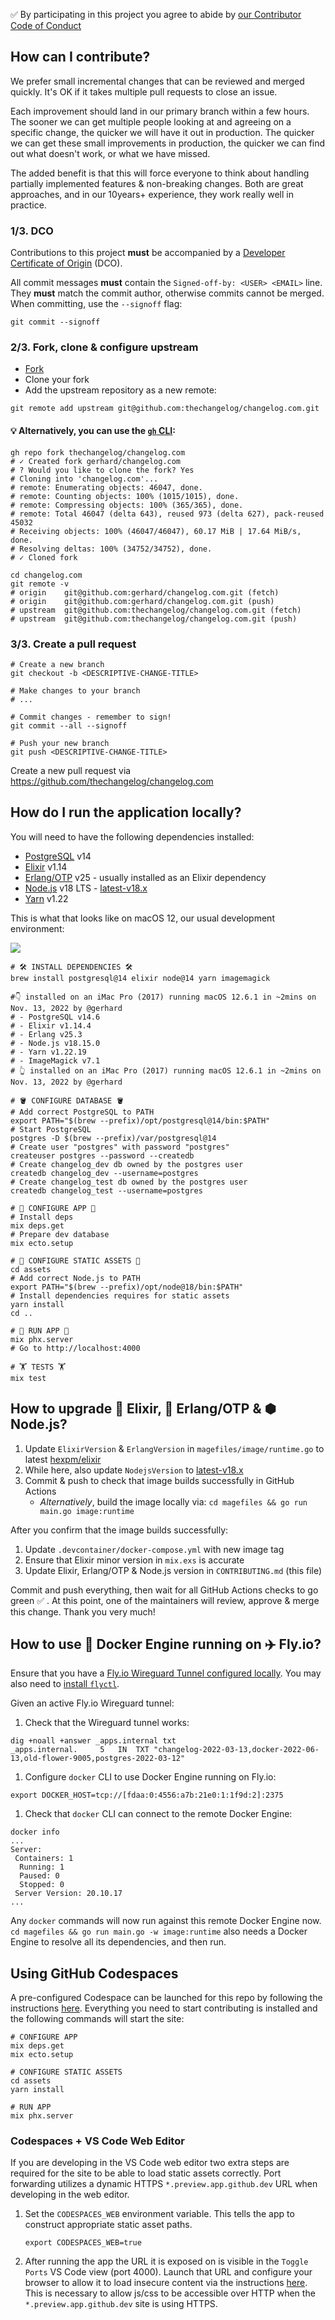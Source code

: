 ✅ By participating in this project you agree to abide by [our Contributor Code of Conduct](https://changelog.com/coc)

## How can I contribute?

We prefer small incremental changes that can be reviewed and merged quickly.
It's OK if it takes multiple pull requests to close an issue.

Each improvement should land in our primary branch within a few hours.
The sooner we can get multiple people looking at and agreeing on a specific change, the quicker we will have it out in production.
The quicker we can get these small improvements in production, the quicker we can find out what doesn't work, or what we have missed.

The added benefit is that this will force everyone to think about handling partially implemented features & non-breaking changes.
Both are great approaches, and in our 10years+ experience, they work really well in practice.

### 1/3. DCO

Contributions to this project **must** be accompanied by a [Developer Certificate of Origin](https://github.com/apps/dco) (DCO).

All commit messages **must** contain the `Signed-off-by: <USER> <EMAIL>` line.
They **must** match the commit author, otherwise commits cannot be merged.
When committing, use the `--signoff` flag:

```shell
git commit --signoff
```

### 2/3. Fork, clone & configure upstream

- [Fork](https://github.com/thechangelog/changelog.com/fork)
- Clone your fork
- Add the upstream repository as a new remote:

```console
git remote add upstream git@github.com:thechangelog/changelog.com.git
```

#### 💡 Alternatively, you can use the [`gh` CLI](https://cli.github.com/):

```console
gh repo fork thechangelog/changelog.com
# ✓ Created fork gerhard/changelog.com
# ? Would you like to clone the fork? Yes
# Cloning into 'changelog.com'...
# remote: Enumerating objects: 46047, done.
# remote: Counting objects: 100% (1015/1015), done.
# remote: Compressing objects: 100% (365/365), done.
# remote: Total 46047 (delta 643), reused 973 (delta 627), pack-reused 45032
# Receiving objects: 100% (46047/46047), 60.17 MiB | 17.64 MiB/s, done.
# Resolving deltas: 100% (34752/34752), done.
# ✓ Cloned fork

cd changelog.com
git remote -v
# origin	git@github.com:gerhard/changelog.com.git (fetch)
# origin	git@github.com:gerhard/changelog.com.git (push)
# upstream	git@github.com:thechangelog/changelog.com.git (fetch)
# upstream	git@github.com:thechangelog/changelog.com.git (push)
```

### 3/3. Create a pull request


```console
# Create a new branch
git checkout -b <DESCRIPTIVE-CHANGE-TITLE>

# Make changes to your branch
# ...

# Commit changes - remember to sign!
git commit --all --signoff

# Push your new branch
git push <DESCRIPTIVE-CHANGE-TITLE>
```

Create a new pull request via https://github.com/thechangelog/changelog.com

## How do I run the application locally?

You will need to have the following dependencies installed:
- [PostgreSQL](https://www.postgresql.org/download/) v14
- [Elixir](https://elixir-lang.org/install.html) v1.14
- [Erlang/OTP](https://www.erlang.org/downloads) v25 - usually installed as an Elixir dependency
- [Node.js](https://nodejs.org/en/download/) v18 LTS - [latest-v18.x](https://nodejs.org/download/release/latest-v18.x/)
- [Yarn](https://yarnpkg.com/getting-started/install) v1.22

This is what that looks like on macOS 12, our usual development environment:

<img src="changelog-local-dev-2022.png">

```console
# 🛠 INSTALL DEPENDENCIES 🛠
brew install postgresql@14 elixir node@14 yarn imagemagick

#👇 installed on an iMac Pro (2017) running macOS 12.6.1 in ~2mins on Nov. 13, 2022 by @gerhard
# - PostgreSQL v14.6
# - Elixir v1.14.4
# - Erlang v25.3
# - Node.js v18.15.0
# - Yarn v1.22.19
# - ImageMagick v7.1
# 👆 installed on an iMac Pro (2017) running macOS 12.6.1 in ~2mins on Nov. 13, 2022 by @gerhard

# 🪣 CONFIGURE DATABASE 🪣
# Add correct PostgreSQL to PATH
export PATH="$(brew --prefix)/opt/postgresql@14/bin:$PATH"
# Start PostgreSQL
postgres -D $(brew --prefix)/var/postgresql@14
# Create user "postgres" with password "postgres"
createuser postgres --password --createdb
# Create changelog_dev db owned by the postgres user
createdb changelog_dev --username=postgres
# Create changelog_test db owned by the postgres user
createdb changelog_test --username=postgres

# 💜 CONFIGURE APP 💜
# Install deps
mix deps.get
# Prepare dev database
mix ecto.setup

# 🌈 CONFIGURE STATIC ASSETS 🌈
cd assets
# Add correct Node.js to PATH
export PATH="$(brew --prefix)/opt/node@18/bin:$PATH"
# Install dependencies requires for static assets
yarn install
cd ..

# 🏃 RUN APP 🏃
mix phx.server
# Go to http://localhost:4000

# 🏋️ TESTS 🏋️
mix test
```

## How to upgrade 💜 Elixir, 🚜 Erlang/OTP & ⬢ Node.js?

1. Update `ElixirVersion` & `ErlangVersion` in `magefiles/image/runtime.go` to latest [hexpm/elixir](https://hub.docker.com/r/hexpm/elixir/tags?page=1&ordering=last_updated&name=ubuntu-jammy)
2. While here, also update `NodejsVersion` to [latest-v18.x](https://nodejs.org/download/release/latest-v18.x/)
3. Commit & push to check that image builds successfully in GitHub Actions
    - _Alternatively_, build the image locally via: `cd magefiles && go run main.go image:runtime`

After you confirm that the image builds successfully:
1. Update `.devcontainer/docker-compose.yml` with new image tag
2. Ensure that Elixir minor version in `mix.exs` is accurate
3. Update Elixir, Erlang/OTP & Node.js version in `CONTRIBUTING.md` (this file)

Commit and push everything, then wait for all GitHub Actions checks to go green
✅ . At this point, one of the maintainers will review, approve & merge this
change. Thank you very much!

## How to use 🐳 Docker Engine running on ✈️ Fly.io?

Ensure that you have a [Fly.io Wireguard Tunnel configured locally](https://fly.io/docs/reference/private-networking/#creating-your-tunnel-configuration).
You may also need to [install `flyctl`](https://fly.io/docs/hands-on/install-flyctl/).

Given an active Fly.io Wireguard tunnel:

1. Check that the Wireguard tunnel works:
```
dig +noall +answer _apps.internal txt
_apps.internal.		5	IN	TXT	"changelog-2022-03-13,docker-2022-06-13,old-flower-9005,postgres-2022-03-12"
```
1. Configure `docker` CLI to use Docker Engine running on Fly.io:
```
export DOCKER_HOST=tcp://[fdaa:0:4556:a7b:21e0:1:1f9d:2]:2375
```
1. Check that `docker` CLI can connect to the remote Docker Engine:
```
docker info
...
Server:
 Containers: 1
  Running: 1
  Paused: 0
  Stopped: 0
 Server Version: 20.10.17
...
```

Any `docker` commands will now run against this remote Docker Engine now. `cd
magefiles && go run main.go -w image:runtime` also needs a Docker Engine to
resolve all its dependencies, and then run.

## Using GitHub Codespaces

A pre-configured Codespace can be launched for this repo by following the instructions [here](https://docs.github.com/codespaces/developing-in-codespaces/creating-a-codespace-for-a-repository). Everything you need to start contributing is installed and the following commands will start the site:

```console
# CONFIGURE APP
mix deps.get
mix ecto.setup

# CONFIGURE STATIC ASSETS
cd assets
yarn install

# RUN APP
mix phx.server
```

### Codespaces + VS Code Web Editor

If you are developing in the VS Code web editor two extra steps are required for the site to be able to load static assets correctly. Port forwarding utilizes a dynamic HTTPS `*.preview.app.github.dev` URL when developing in the web editor.

1. Set the `CODESPACES_WEB` environment variable. This tells the app to construct appropriate static asset paths.

   ```console
   export CODESPACES_WEB=true
   ```

2. After running the app the URL it is exposed on is visible in the `Toggle Ports` VS Code view (port 4000). Launch that URL and configure your browser to allow it to load insecure content via the instructions [here](https://experienceleague.adobe.com/docs/target/using/experiences/vec/troubleshoot-composer/mixed-content.html). This is necessary to allow js/css to be accessible over HTTP when the `*.preview.app.github.dev` site is using HTTPS.
